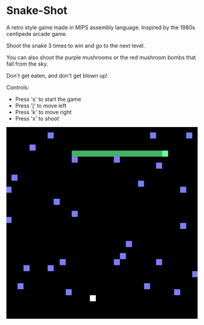 # Snake-Shot

A retro style game made in MIPS assembly language. Inspired by the 1980s centipede arcade game.



Shoot the snake 3 times to win and go to the next level.

You can also shoot the purple mushrooms or the red mushroom bombs that fall from the sky.

Don't get eaten, and don't get blown up!

Controls:
- Press 's' to start the game
- Press 'j' to move left
- Press 'k' to move right
- Press 'x' to shoot

![SNAKE GIF](snake.gif)
